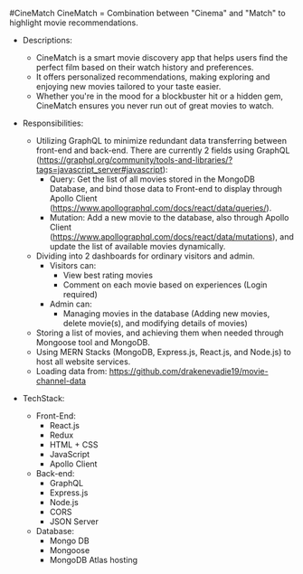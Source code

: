 #CineMatch
CineMatch = Combination between "Cinema" and "Match" to highlight movie recommendations.
- Descriptions:
    - CineMatch is a smart movie discovery app that helps users find the perfect film based on their watch history and preferences.
    - It offers personalized recommendations, making exploring and enjoying new movies tailored to your taste easier.
    - Whether you're in the mood for a blockbuster hit or a hidden gem, CineMatch ensures you never run out of great movies to watch.
- Responsibilities:
    - Utilizing GraphQL to minimize redundant data transferring between front-end and back-end. There are currently 2 fields using GraphQL (https://graphql.org/community/tools-and-libraries/?tags=javascript_server#javascript): 
        - Query: Get the list of all movies stored in the MongoDB Database, and bind those data to Front-end to display through Apollo Client (https://www.apollographql.com/docs/react/data/queries/).
        - Mutation: Add a new movie to the database, also through Apollo Client (https://www.apollographql.com/docs/react/data/mutations), and update the list of available movies dynamically. 
    - Dividing into 2 dashboards for ordinary visitors and admin.
        - Visitors can: 
            - View best rating movies
            - Comment on each movie based on experiences (Login required)
        - Admin can:
            - Managing movies in the database (Adding new movies, delete movie(s), and modifying details of movies)
    - Storing a list of movies, and achieving them when needed through Mongoose tool and MongoDB. 
    - Using MERN Stacks (MongoDB, Express.js, React.js, and Node.js) to host all website services.
    - Loading data from: https://github.com/drakenevadie19/movie-channel-data

- TechStack: 
    - Front-End: 
        - React.js
        - Redux
        - HTML + CSS
        - JavaScript
        - Apollo Client
    - Back-end: 
        - GraphQL 
        - Express.js
        - Node.js
        - CORS
        - JSON Server
    - Database: 
        - Mongo DB
        - Mongoose 
        - MongoDB Atlas hosting
